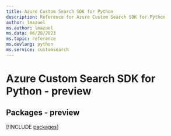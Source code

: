 ```yaml
---
title: Azure Custom Search SDK for Python
description: Reference for Azure Custom Search SDK for Python
author: lmazuel
ms.author: lmazuel
ms.data: 06/28/2023
ms.topic: reference
ms.devlang: python
ms.service: customsearch
---
```

# Azure Custom Search SDK for Python - preview
## Packages - preview
[!INCLUDE [packages](custom-search-index.md)]